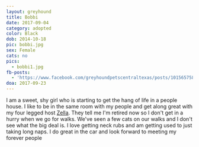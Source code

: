 ```yaml
---
layout: greyhound
title: Bobbi
date: 2017-09-04
category: adopted
color: Black
dob: 2014-10-18
pic: bobbi.jpg
sex: Female
cats: no
pics:
  - bobbi1.jpg
fb-posts:
  - 'https://www.facebook.com/greyhoundpetscentraltexas/posts/10156575810923572:0'
doa: 2017-09-23
---
```


I am a sweet, shy girl who is starting to get the hang of life in a people house. I like to be in the same room with my people and get along great with my four legged host [Zella](/greyhounds/zella/). They tell me I'm retired now so I don't get in a hurry when we go for walks. We've seen a few cats on our walks and I don't see what the big deal is. I love getting neck rubs and am getting used to just taking long naps. I do great in the car and look forward to meeting my forever people
